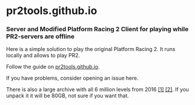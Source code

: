 # pr2tools.github.io
### Server and Modified Platform Racing 2 Client for playing while PR2-servers are offline

Here is a simple solution to play the original Platform Racing 2. It runs locally and allows to play PR2. 

Follow the guide on [pr2tools.github.io](https://pr2tools.github.io). 


If you have problems, consider opening an issue here.

There is also a large archive with all 6 million levels from 2016 [[1]](https://mega.nz/folder/VNRgUKRK#X8yxcHdrewIyCsw1MiqeiQ) [[2]](https://mega.nz/folder/9FQRkJob#Q2_k_qgaH3D2B-yyvLj3Bg). If you unpack it it will be 80GB, not sure if you want that.
